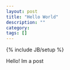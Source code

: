 ```yaml
---
layout: post
title: "Hello World"
description: ""
category: 
tags: []
---
```

{% include JB/setup %}


Hello!  Im a post
